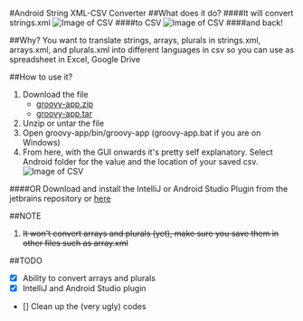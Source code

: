 #Android String XML-CSV Converter
##What does it do?
####It will convert strings.xml
![Image of CSV](https://github.com/pandawarrior91/Android-strings-xml-csv-converter/blob/master/strings.png)
####to CSV
![Image of CSV](https://github.com/pandawarrior91/Android-strings-xml-csv-converter/blob/master/csv.png)
####and back!

##Why?
You want to translate strings, arrays, plurals in strings.xml, arrays.xml, and plurals.xml into different 
languages in csv so you can use as spreadsheet in Excel, Google Drive

##How to use it?
1. Download the file
   * [groovy-app.zip](https://github.com/pandawarrior91/Android-strings-xml-csv-converter/releases/download/v0.10.0/groovy-app.zip)
   * [groovy-app.tar](https://github.com/pandawarrior91/Android-strings-xml-csv-converter/releases/download/v0.10.0/groovy-app.tar)
2. Unzip or untar the file
3. Open groovy-app/bin/groovy-app (groovy-app.bat if you are on Windows)
4. From here, with the GUI onwards it's pretty self explanatory. Select Android folder for the value and the location of your saved csv.
![Image of CSV](https://github.com/pandawarrior91/Android-strings-xml-csv-converter/blob/master/gui.png)

####OR
Download and install the IntelliJ or Android Studio Plugin from the jetbrains repository or [here](https://github.com/pandawarrior91/Android-strings-xml-csv-converter/releases/download/v0.10.0/android.xml.csv.parser.plugin.zip)

##NOTE
1. ~~It won't convert arrays and plurals (yet), make sure you save them in other files such as array.xml~~

##TODO
- [x] Ability to convert arrays and plurals
- [x] IntelliJ and Android Studio plugin
- [] Clean up the (very ugly) codes
